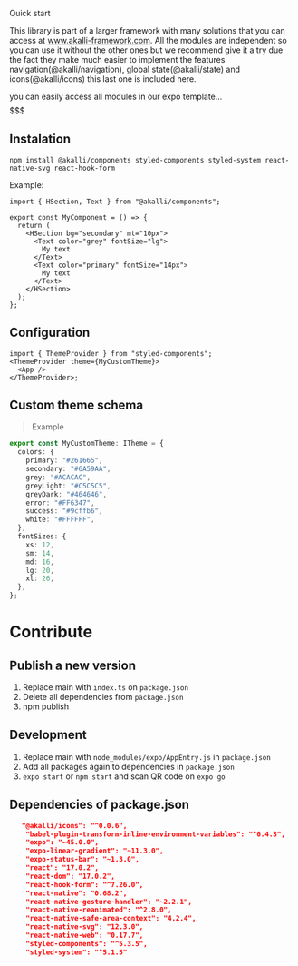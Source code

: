 Quick start

This library is part of a larger framework with many solutions that you can access at www.akalli-framework.com. All the modules are independent so you can use it without the other ones but we recommend give it a try due the fact they make much easier to implement the features navigation(@akalli/navigation), global state(@akalli/state) and icons(@akalli/icons) this last one is included here.

you can easily access all modules in our expo template... $$$$$$$

## Instalation

`npm install @akalli/components styled-components styled-system react-native-svg react-hook-form`

Example:

```tsx
import { HSection, Text } from "@akalli/components";

export const MyComponent = () => {
  return (
    <HSection bg="secondary" mt="10px">
      <Text color="grey" fontSize="lg">
        My text
      </Text>
      <Text color="primary" fontSize="14px">
        My text
      </Text>
    </HSection>
  );
};
```

## Configuration

```tsx
import { ThemeProvider } from "styled-components";
<ThemeProvider theme={MyCustomTheme}>
  <App />
</ThemeProvider>;
```

## Custom theme schema

> Example

```ts
export const MyCustomTheme: ITheme = {
  colors: {
    primary: "#261665",
    secondary: "#6A59AA",
    grey: "#ACACAC",
    greyLight: "#C5C5C5",
    greyDark: "#464646",
    error: "#FF6347",
    success: "#9cffb6",
    white: "#FFFFFF",
  },
  fontSizes: {
    xs: 12,
    sm: 14,
    md: 16,
    lg: 20,
    xl: 26,
  },
};
```

# Contribute

## Publish a new version

1.  Replace main with `index.ts` on `package.json`
2.  Delete all dependencies from `package.json`
3.  npm publish

## Development

1.  Replace main with `node_modules/expo/AppEntry.js` in `package.json`
2.  Add all packages again to dependencies in `package.json`
3.  `expo start` or `npm start` and scan QR code on `expo go`

## Dependencies of package.json

```json
   "@akalli/icons": "^0.0.6",
    "babel-plugin-transform-inline-environment-variables": "^0.4.3",
    "expo": "~45.0.0",
    "expo-linear-gradient": "~11.3.0",
    "expo-status-bar": "~1.3.0",
    "react": "17.0.2",
    "react-dom": "17.0.2",
    "react-hook-form": "^7.26.0",
    "react-native": "0.68.2",
    "react-native-gesture-handler": "~2.2.1",
    "react-native-reanimated": "^2.8.0",
    "react-native-safe-area-context": "4.2.4",
    "react-native-svg": "12.3.0",
    "react-native-web": "0.17.7",
    "styled-components": "^5.3.5",
    "styled-system": "^5.1.5"
```
